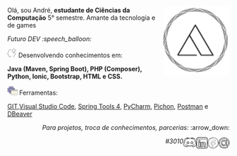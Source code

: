 <img 
    src="https://github.com/carvalhoandre/carvalhoandre/blob/main/img/logo.png" 
    min-width="150" 
    max-width="150" 
    width="150" 
    align="right" 
    alt="Logo_andre">

<p align="left">Olá, sou André, <strong>estudante de Ciências da Computação</strong> 5° semestre. Amante da tecnologia e de games</p>
<p align="left"><em>Futuro DEV :speech_balloon:</em></p>

<p align="left"><img src="https://github.com/carvalhoandre/carvalhoandre/blob/main/img/brainstorm_skill_240px.png" alt="config"> Desenvolvendo conhecimentos em:</p>
<p><strong>Java (Maven, Spring Boot), PHP (Composer), Python, Ionic, Bootstrap, HTML e CSS.</strong></p>

<p align="left"><img src="https://github.com/carvalhoandre/carvalhoandre/blob/main/img/computer_support_240px.png" alt="Ferramenta"> Ferramentas:</p>

[GIT](https://git-scm.com/),[Visual Studio Code](https://code.visualstudio.com/), [Spring Tools 4](https://spring.io/tools), [PyCharm](https://www.jetbrains.com/pt-br/pycharm/), [Pichon](https://www.microsoft.com/pt-br/p/pichon-free-icons/9nk8t1kshffr?activetab=pivot:overviewtab), [Postman](https://www.postman.com/) e [DBeaver](https://dbeaver.io/)

<p align="right"><em>Para projetos, troca de conhecimentos, parcerias: </em>:arrow_down:</p>

<a href="mailto:andre_carvalho0@live.com?Subject=Olá André" target="_blank" rel="external"><img             src="https://github.com/carvalhoandre/carvalhoandre/blob/main/img/email_open_24px.png" min-width="25px" max-width="25px" width="25px" align="right" alt="e-mail"></a>

<a href="https://www.facebook.com/AndreCarvalho0" target="_blank" rel="external"><img src="https://github.com/carvalhoandre/carvalhoandre/blob/main/img/facebook_26px.png" min-width="25px" max-width="25px" width="25px" align="right" alt="facebook"></a>
    
<a href="https://www.linkedin.com/in/andr%C3%A9-leite-carvalho-b77721146/" target="_blank" rel="external"><img src="https://github.com/carvalhoandre/carvalhoandre/blob/main/img/linkedin_32px.png" min-width="25px" max-width="25px" width="25px" align="right" alt="linkedin"></a>

<img src="https://github.com/carvalhoandre/carvalhoandre/blob/main/img/discord.png" min-width="30px" max-width="30px" width="30px" align="right">
<p  align="right"><em>#3010</em></p>
